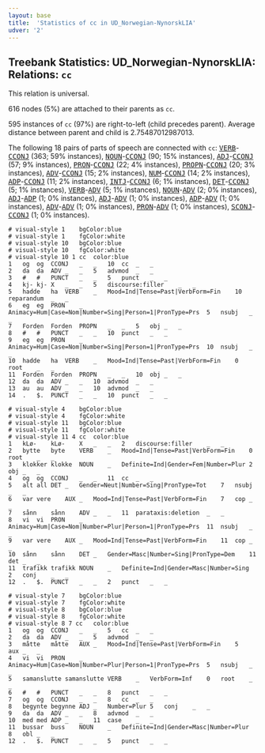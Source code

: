 ```yaml
---
layout: base
title:  'Statistics of cc in UD_Norwegian-NynorskLIA'
udver: '2'
---
```


## Treebank Statistics: UD_Norwegian-NynorskLIA: Relations: `cc`

This relation is universal.

616 nodes (5%) are attached to their parents as `cc`.

595 instances of `cc` (97%) are right-to-left (child precedes parent).
Average distance between parent and child is 2.75487012987013.

The following 18 pairs of parts of speech are connected with `cc`: <tt><a href="no_nynorsklia-pos-VERB.html">VERB</a></tt>-<tt><a href="no_nynorsklia-pos-CCONJ.html">CCONJ</a></tt> (363; 59% instances), <tt><a href="no_nynorsklia-pos-NOUN.html">NOUN</a></tt>-<tt><a href="no_nynorsklia-pos-CCONJ.html">CCONJ</a></tt> (90; 15% instances), <tt><a href="no_nynorsklia-pos-ADJ.html">ADJ</a></tt>-<tt><a href="no_nynorsklia-pos-CCONJ.html">CCONJ</a></tt> (57; 9% instances), <tt><a href="no_nynorsklia-pos-PRON.html">PRON</a></tt>-<tt><a href="no_nynorsklia-pos-CCONJ.html">CCONJ</a></tt> (22; 4% instances), <tt><a href="no_nynorsklia-pos-PROPN.html">PROPN</a></tt>-<tt><a href="no_nynorsklia-pos-CCONJ.html">CCONJ</a></tt> (20; 3% instances), <tt><a href="no_nynorsklia-pos-ADV.html">ADV</a></tt>-<tt><a href="no_nynorsklia-pos-CCONJ.html">CCONJ</a></tt> (15; 2% instances), <tt><a href="no_nynorsklia-pos-NUM.html">NUM</a></tt>-<tt><a href="no_nynorsklia-pos-CCONJ.html">CCONJ</a></tt> (14; 2% instances), <tt><a href="no_nynorsklia-pos-ADP.html">ADP</a></tt>-<tt><a href="no_nynorsklia-pos-CCONJ.html">CCONJ</a></tt> (11; 2% instances), <tt><a href="no_nynorsklia-pos-INTJ.html">INTJ</a></tt>-<tt><a href="no_nynorsklia-pos-CCONJ.html">CCONJ</a></tt> (6; 1% instances), <tt><a href="no_nynorsklia-pos-DET.html">DET</a></tt>-<tt><a href="no_nynorsklia-pos-CCONJ.html">CCONJ</a></tt> (5; 1% instances), <tt><a href="no_nynorsklia-pos-VERB.html">VERB</a></tt>-<tt><a href="no_nynorsklia-pos-ADV.html">ADV</a></tt> (5; 1% instances), <tt><a href="no_nynorsklia-pos-NOUN.html">NOUN</a></tt>-<tt><a href="no_nynorsklia-pos-ADV.html">ADV</a></tt> (2; 0% instances), <tt><a href="no_nynorsklia-pos-ADJ.html">ADJ</a></tt>-<tt><a href="no_nynorsklia-pos-ADP.html">ADP</a></tt> (1; 0% instances), <tt><a href="no_nynorsklia-pos-ADJ.html">ADJ</a></tt>-<tt><a href="no_nynorsklia-pos-ADV.html">ADV</a></tt> (1; 0% instances), <tt><a href="no_nynorsklia-pos-ADP.html">ADP</a></tt>-<tt><a href="no_nynorsklia-pos-ADV.html">ADV</a></tt> (1; 0% instances), <tt><a href="no_nynorsklia-pos-ADV.html">ADV</a></tt>-<tt><a href="no_nynorsklia-pos-ADV.html">ADV</a></tt> (1; 0% instances), <tt><a href="no_nynorsklia-pos-PRON.html">PRON</a></tt>-<tt><a href="no_nynorsklia-pos-ADV.html">ADV</a></tt> (1; 0% instances), <tt><a href="no_nynorsklia-pos-SCONJ.html">SCONJ</a></tt>-<tt><a href="no_nynorsklia-pos-CCONJ.html">CCONJ</a></tt> (1; 0% instances).


~~~ conllu
# visual-style 1	bgColor:blue
# visual-style 1	fgColor:white
# visual-style 10	bgColor:blue
# visual-style 10	fgColor:white
# visual-style 10 1 cc	color:blue
1	og	og	CCONJ	_	_	10	cc	_	_
2	da	da	ADV	_	_	5	advmod	_	_
3	#	#	PUNCT	_	_	5	punct	_	_
4	kj-	kj-	X	_	_	5	discourse:filler	_	_
5	hadde	ha	VERB	_	Mood=Ind|Tense=Past|VerbForm=Fin	10	reparandum	_	_
6	eg	eg	PRON	_	Animacy=Hum|Case=Nom|Number=Sing|Person=1|PronType=Prs	5	nsubj	_	_
7	Forden	Forden	PROPN	_	_	5	obj	_	_
8	#	#	PUNCT	_	_	10	punct	_	_
9	eg	eg	PRON	_	Animacy=Hum|Case=Nom|Number=Sing|Person=1|PronType=Prs	10	nsubj	_	_
10	hadde	ha	VERB	_	Mood=Ind|Tense=Past|VerbForm=Fin	0	root	_	_
11	Forden	Forden	PROPN	_	_	10	obj	_	_
12	da	da	ADV	_	_	10	advmod	_	_
13	au	au	ADV	_	_	10	advmod	_	_
14	.	$.	PUNCT	_	_	10	punct	_	_

~~~


~~~ conllu
# visual-style 4	bgColor:blue
# visual-style 4	fgColor:white
# visual-style 11	bgColor:blue
# visual-style 11	fgColor:white
# visual-style 11 4 cc	color:blue
1	kLø-	kLø-	X	_	_	2	discourse:filler	_	_
2	bytte	byte	VERB	_	Mood=Ind|Tense=Past|VerbForm=Fin	0	root	_	_
3	klokker	klokke	NOUN	_	Definite=Ind|Gender=Fem|Number=Plur	2	obj	_	_
4	og	og	CCONJ	_	_	11	cc	_	_
5	alt	all	DET	_	Gender=Neut|Number=Sing|PronType=Tot	7	nsubj	_	_
6	var	vere	AUX	_	Mood=Ind|Tense=Past|VerbForm=Fin	7	cop	_	_
7	sånn	sånn	ADV	_	_	11	parataxis:deletion	_	_
8	vi	vi	PRON	_	Animacy=Hum|Case=Nom|Number=Plur|Person=1|PronType=Prs	11	nsubj	_	_
9	var	vere	AUX	_	Mood=Ind|Tense=Past|VerbForm=Fin	11	cop	_	_
10	sånn	sånn	DET	_	Gender=Masc|Number=Sing|PronType=Dem	11	det	_	_
11	trafikk	trafikk	NOUN	_	Definite=Ind|Gender=Masc|Number=Sing	2	conj	_	_
12	.	$.	PUNCT	_	_	2	punct	_	_

~~~


~~~ conllu
# visual-style 7	bgColor:blue
# visual-style 7	fgColor:white
# visual-style 8	bgColor:blue
# visual-style 8	fgColor:white
# visual-style 8 7 cc	color:blue
1	og	og	CCONJ	_	_	5	cc	_	_
2	da	da	ADV	_	_	5	advmod	_	_
3	måtte	måtte	AUX	_	Mood=Ind|Tense=Past|VerbForm=Fin	5	aux	_	_
4	vi	vi	PRON	_	Animacy=Hum|Case=Nom|Number=Plur|Person=1|PronType=Prs	5	nsubj	_	_
5	samanslutte	samanslutte	VERB	_	VerbForm=Inf	0	root	_	_
6	#	#	PUNCT	_	_	8	punct	_	_
7	og	og	CCONJ	_	_	8	cc	_	_
8	begynte	begynne	ADJ	_	Number=Plur	5	conj	_	_
9	da	da	ADV	_	_	8	advmod	_	_
10	med	med	ADP	_	_	11	case	_	_
11	bussar	buss	NOUN	_	Definite=Ind|Gender=Masc|Number=Plur	8	obl	_	_
12	.	$.	PUNCT	_	_	5	punct	_	_

~~~


